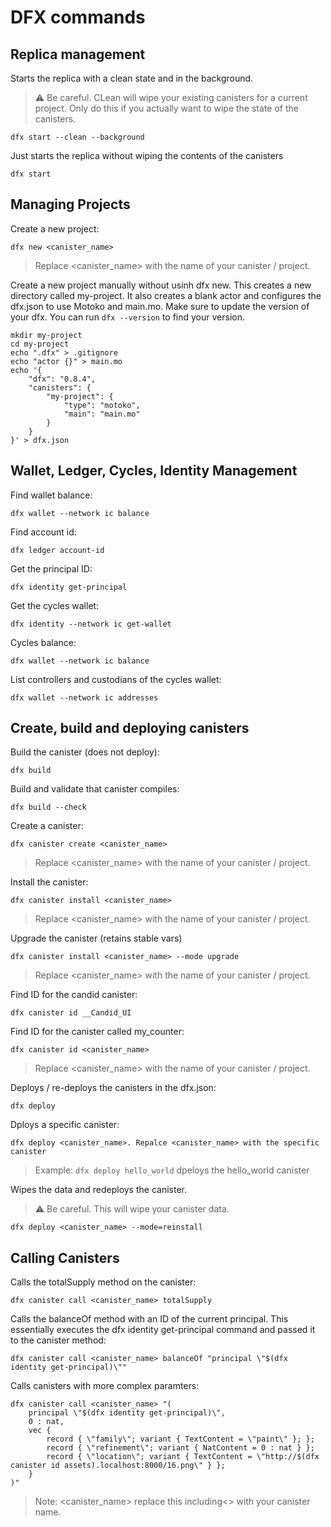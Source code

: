 # DFX commands 

## Replica management
Starts the replica with a clean state and in the background. 
> :warning: Be careful. CLean will wipe your existing canisters for a current project. Only do this if you actually want to wipe the state of the canisters.

```
dfx start --clean --background
```

Just starts the replica without wiping the contents of the canisters
```
dfx start
```

## Managing Projects
Create a new project:
```
dfx new <canister_name>
```
> Replace <canister_name> with the name of your canister / project.


Create a new project manually without usinh dfx new. This creates a new directory called my-project. It also creates a blank actor and configures the dfx.json to use Motoko and main.mo. Make sure to update the version of your dfx. You can run `dfx --version` to find your version. 
```
mkdir my-project
cd my-project
echo ".dfx" > .gitignore
echo "actor {}" > main.mo
echo '{
    "dfx": "0.8.4",
    "canisters": {
        "my-project": {
            "type": "motoko",
            "main": "main.mo"
        }
    }
}' > dfx.json
```


## Wallet, Ledger, Cycles, Identity Management
Find wallet balance:

```
dfx wallet --network ic balance
```

Find account id:
```
dfx ledger account-id
```

Get the principal ID:
```
dfx identity get-principal
```

Get the cycles wallet:
```
dfx identity --network ic get-wallet
```

Cycles balance:
```
dfx wallet --network ic balance
```

List controllers and custodians of the cycles wallet:
```
dfx wallet --network ic addresses
```

## Create, build and deploying canisters

Build the canister (does not deploy):
```
dfx build
```
Build and validate that canister compiles:
```
dfx build --check
```

Create a canister:
```
dfx canister create <canister_name>
```
> Replace <canister_name> with the name of your canister / project.

Install the canister:
```
dfx canister install <canister_name>
```
> Replace <canister_name> with the name of your canister / project.

Upgrade the canister (retains stable vars)
```
dfx canister install <canister_name> --mode upgrade
```
> Replace <canister_name> with the name of your canister / project.

Find ID for the candid canister:
```
dfx canister id __Candid_UI
```

Find ID for the canister called my_counter:
```
dfx canister id <canister_name>
```
> Replace <canister_name> with the name of your canister / project.


Deploys / re-deploys the canisters in the dfx.json:

```
dfx deploy
``` 

Dploys a specific canister:
```
dfx deploy <canister_name>. Repalce <canister_name> with the specific canister
``` 
> Example: `dfx deploy hello_world` dpeloys the hello_world canister 


Wipes the data and redeploys the canister.
> :warning: Be careful. This will wipe your canister data. 
```
dfx deploy <canister_name> --mode=reinstall
```

## Calling Canisters

Calls the totalSupply method on the canister:
```
dfx canister call <canister_name> totalSupply
```

Calls the balanceOf method with an ID of the current principal. This essentially executes the dfx identity get-principal command and passed it to the canister method:
```
dfx canister call <canister_name> balanceOf "principal \"$(dfx identity get-principal)\""
``` 

Calls canisters with more complex paramters:

```
dfx canister call <canister_name> "(
    principal \"$(dfx identity get-principal)\",
    0 : nat,
    vec {
        record { \"family\"; variant { TextContent = \"paint\" }; };
        record { \"refinement\"; variant { NatContent = 0 : nat } };
        record { \"location\"; variant { TextContent = \"http://$(dfx canister id assets).localhost:8000/16.png\" } };
    }
)"
``` 


> Note:  <canister_name> replace this including<> with your canister name.



